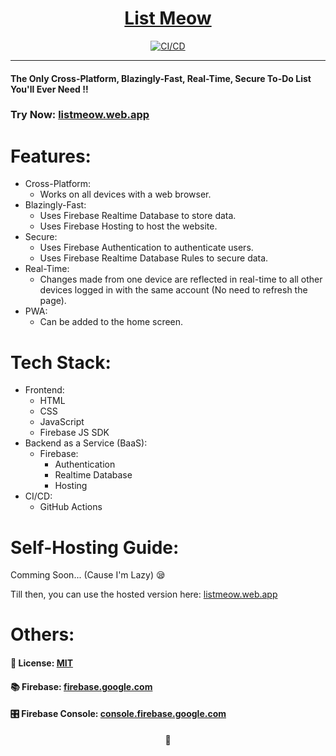 <h1 align="center"><u>List Meow</u></h1>

<div align="center">
<a href="https://github.com/itskdhere/List-Meow/actions/workflows/ci-cd.yml"><img src="https://github.com/itskdhere/List-Meow/actions/workflows/ci-cd.yml/badge.svg" alt="CI/CD"></a>
</div>

<hr>

#### The Only Cross-Platform, Blazingly-Fast, Real-Time, Secure To-Do List You'll Ever Need !!

### Try Now: [listmeow.web.app](https://listmeow.web.app)

# Features:
- Cross-Platform:
    - Works on all devices with a web browser.
- Blazingly-Fast:
    - Uses Firebase Realtime Database to store data.
    - Uses Firebase Hosting to host the website.
- Secure:
    - Uses Firebase Authentication to authenticate users.
    - Uses Firebase Realtime Database Rules to secure data.
- Real-Time:
    - Changes made from one device are reflected in real-time to all other devices logged in with the same account (No need to refresh the page).
- PWA:
    - Can be added to the home screen.

# Tech Stack:
- Frontend:
    - HTML
    - CSS
    - JavaScript
    - Firebase JS SDK
- Backend as a Service (BaaS):
    - Firebase:
        - Authentication
        - Realtime Database
        - Hosting
- CI/CD:
    - GitHub Actions

# Self-Hosting Guide:
Comming Soon... (Cause I'm Lazy) 😪

Till then, you can use the hosted version here: [listmeow.web.app](https://list-meow.web.app)

# Others:
#### 📝 License: [MIT](https://github.com/itskdhere/List-Meow/blob/main/LICENSE)

#### 📚 Firebase: [firebase.google.com](https://firebase.google.com)

#### 🎛 Firebase Console: [console.firebase.google.com](https://console.firebase.google.com)

<p align="center">🙂</p>